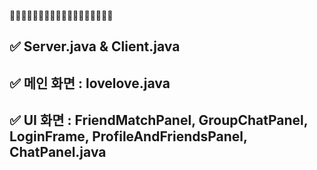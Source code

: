 👨🏻‍💻🧑🏻‍💻👨🏻‍💻🧑🏻‍💻👨🏻‍💻🧑🏻‍💻
## ✅ Server.java & Client.java
## ✅ 메인 화면 : lovelove.java
## ✅ UI 화면 : FriendMatchPanel, GroupChatPanel, LoginFrame, ProfileAndFriendsPanel, ChatPanel.java

